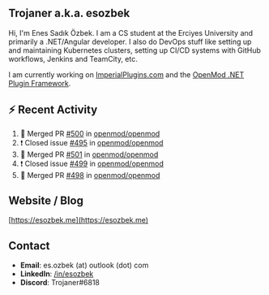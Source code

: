 ##  Trojaner a.k.a. esozbek
Hi, I'm Enes Sadık Özbek. I am a CS student at the Erciyes University and primarily a .NET/Angular developer. I also do DevOps stuff like setting up and maintaining Kubernetes clusters, setting up CI/CD systems with GitHub workflows, Jenkins and TeamCity, etc.

I am currently working on [ImperialPlugins.com](https://imperialplugins.com) and the [OpenMod .NET Plugin Framework](https://github.com/openmod/openmod). 

## :zap: Recent Activity

<!--START_SECTION:activity-->
1. 🎉 Merged PR [#500](https://github.com/openmod/openmod/pull/500) in [openmod/openmod](https://github.com/openmod/openmod)
2. ❗️ Closed issue [#495](https://github.com/openmod/openmod/issues/495) in [openmod/openmod](https://github.com/openmod/openmod)
3. 🎉 Merged PR [#501](https://github.com/openmod/openmod/pull/501) in [openmod/openmod](https://github.com/openmod/openmod)
4. ❗️ Closed issue [#499](https://github.com/openmod/openmod/issues/499) in [openmod/openmod](https://github.com/openmod/openmod)
5. 🎉 Merged PR [#498](https://github.com/openmod/openmod/pull/498) in [openmod/openmod](https://github.com/openmod/openmod)
<!--END_SECTION:activity-->

## Website / Blog
[https://esozbek.me](https://esozbek.me)

## Contact
- **Email**: es.ozbek (at) outlook (dot) com
- **LinkedIn**: [/in/esozbek](https://linkedin.com/in/esozbek)
- **Discord**: Trojaner#6818
